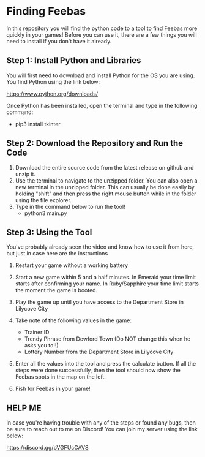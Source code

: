 # Finding Feebas
In this repository you will find the python code to a tool to find Feebas more quickly in your games! Before you can use it, there are a few things you will need to install if you don't have it already.
## Step 1: Install Python and Libraries
You will first need to download and install Python for the OS you are using. You find Python using the link below:

https://www.python.org/downloads/

Once Python has been installed, open the terminal and type in the following command:
- pip3 install tkinter

## Step 2: Download the Repository and Run the Code
1. Download the entire source code from the latest release on github and unzip it.
2. Use the terminal to navigate to the unzipped folder. You can also open a new terminal in the unzipped folder. This can usually be done easily by holding "shift" and then press the right mouse button while in the folder using the file explorer.
3. Type in the command below to run the tool!
    - python3 main.py

## Step 3: Using the Tool
You've probably already seen the video and know how to use it from here, but just in case here are the instructions
1. Restart your game without a working battery
2. Start a new game within 5 and a half minutes. In Emerald your time limit starts after confirming your name. In Ruby/Sapphire your time limit starts the moment the game is booted.
3. Play the game up until you have access to the Department Store in Lilycove City
4. Take note of the following values in the game:
    - Trainer ID
    - Trendy Phrase from Dewford Town (Do NOT change this when he asks you to!!)
    - Lottery Number from the Department Store in Lilycove City
  
5. Enter all the values into the tool and press the calculate button. If all the steps were done successfully, then the tool should now show the Feebas spots in the map on the left.
6. Fish for Feebas in your game!

## HELP ME
In case you're having trouble with any of the steps or found any bugs, then be sure to reach out to me on Discord! You can join my server using the link below:

https://discord.gg/pVGFUcCAVS
